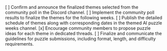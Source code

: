 [ ] Confirm and announce the finalized themes selected from the community poll in the Discord channel.
[ ] Implement the community poll results to finalize the themes for the following weeks.
[ ] Publish the detailed schedule of themes along with corresponding dates in the themed AI puzzle weeks channel.
[x] Encourage community members to propose puzzle ideas for each theme in dedicated threads.
[ ] Finalize and communicate the guidelines for puzzle submissions, including format, length, and difficulty requirements.